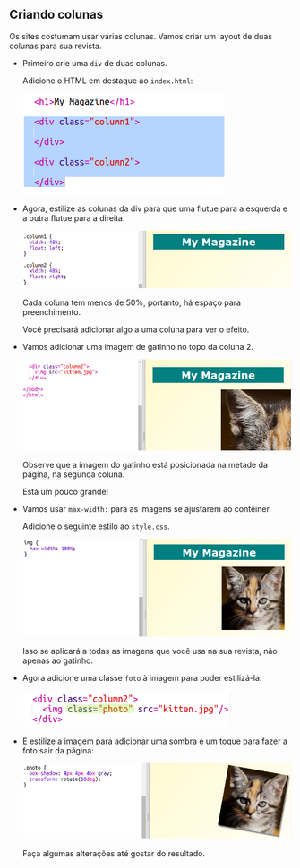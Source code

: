 ## Criando colunas

Os sites costumam usar várias colunas. Vamos criar um layout de duas colunas para sua revista.

+ Primeiro crie uma `div` de duas colunas.
    
    Adicione o HTML em destaque ao `index.html`:
    
    ![screenshot](images/magazine-columns.png)

+ Agora, estilize as colunas da div para que uma flutue para a esquerda e a outra flutue para a direita.
    
    ![screenshot](images/magazine-columns-style.png)
    
    Cada coluna tem menos de 50%, portanto, há espaço para preenchimento.
    
    Você precisará adicionar algo a uma coluna para ver o efeito.

+ Vamos adicionar uma imagem de gatinho no topo da coluna 2.
    
    ![screenshot](images/magazine-kitten.png)
    
    Observe que a imagem do gatinho está posicionada na metade da página, na segunda coluna.
    
    Está um pouco grande!

+ Vamos usar `max-width:` para as imagens se ajustarem ao contêiner.
    
    Adicione o seguinte estilo ao `style.css`.
    
    ![screenshot](images/magazine-img-width.png)
    
    Isso se aplicará a todas as imagens que você usa na sua revista, não apenas ao gatinho.

+ Agora adicione uma classe `foto` à imagem para poder estilizá-la:
    
    ![screenshot](images/magazine-photo.png)

+ E estilize a imagem para adicionar uma sombra e um toque para fazer a foto sair da página:
    
    ![screenshot](images/magazine-photo-style.png)
    
    Faça algumas alterações até gostar do resultado.